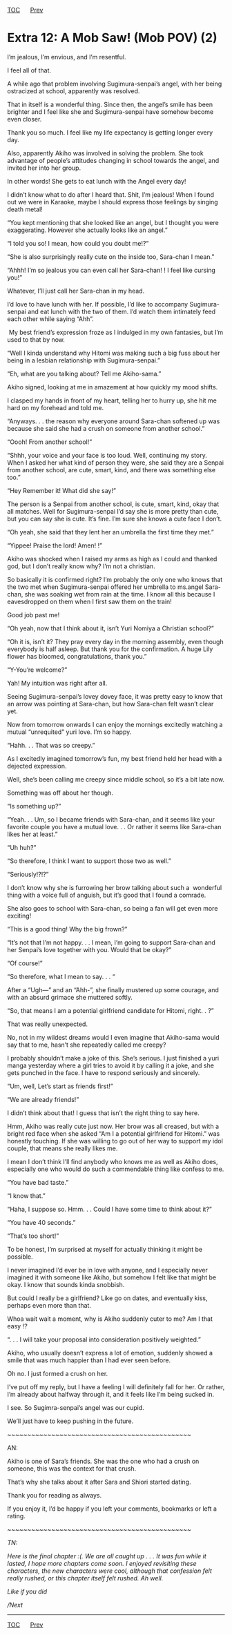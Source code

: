 [TOC](../readme.md)&nbsp;&nbsp;&nbsp;&nbsp;&nbsp;&nbsp;[Prev](0058_Chapter.md)&nbsp;&nbsp;&nbsp;&nbsp;&nbsp;&nbsp;



# Extra 12: A Mob Saw! (Mob POV) (2)

I’m jealous, I’m envious, and I’m resentful.

I feel all of that. 

A while ago that problem involving Sugimura-senpai’s angel, with her
being ostracized at school, apparently was resolved. 

That in itself is a wonderful thing. Since then, the angel’s smile has
been brighter and I feel like she and Sugimura-senpai have somehow
become even closer.

Thank you so much. I feel like my life expectancy is getting longer
every day.

Also, apparently Akiho was involved in solving the problem. She took
advantage of people’s attitudes changing in school towards the angel,
and invited her into her group.

In other words! She gets to eat lunch with the Angel every day!

I didn’t know what to do after I heard that. Shit, I’m jealous! When I
found out we were in Karaoke, maybe I should express those feelings by
singing death metal!

“You kept mentioning that she looked like an angel, but I thought you
were exaggerating. However she actually looks like an angel.”

“I told you so! I mean, how could you doubt me!?”

“She is also surprisingly really cute on the inside too, Sara-chan I
mean.”

“Ahhh! I’m so jealous you can even call her Sara-chan! ! I feel like
cursing you!”

Whatever, I’ll just call her Sara-chan in my head.

I’d love to have lunch with her. If possible, I’d like to accompany
Sugimura-senpai and eat lunch with the two of them. I’d watch them
intimately feed each other while saying “Ahh”.

 My best friend’s expression froze as I indulged in my own fantasies,
but I’m used to that by now.

“Well I kinda understand why Hitomi was making such a big fuss about her
being in a lesbian relationship with Sugimura-senpai.” 

“Eh, what are you talking about? Tell me Akiho-sama.”

Akiho signed, looking at me in amazement at how quickly my mood shifts.

I clasped my hands in front of my heart, telling her to hurry up, she
hit me hard on my forehead and told me.

“Anyways. . . the reason why everyone around Sara-chan softened up was
because she said she had a crush on someone from another school.”

“Oooh! From another school!”

“Shhh, your voice and your face is too loud. Well, continuing my story.
When I asked her what kind of person they were, she said they are a
Senpai from another school, are cute, smart, kind, and there was
something else too.”

“Hey Remember it! What did she say!”

The person is a Senpai from another school, is cute, smart, kind, okay
that all matches. Well for Sugimura-senpai I’d say she is more pretty
than cute, but you can say she is cute. It’s fine. I’m sure she knows a
cute face I don’t.

“Oh yeah, she said that they lent her an umbrella the first time they
met.”

“Yippee! Praise the lord! Amen! !”

Akiho was shocked when I raised my arms as high as I could and thanked
god, but I don’t really know why? I’m not a christian. 

So basically it is confirmed right? I’m probably the only one who knows
that the two met when Sugimura-senpai offered her umbrella to ms.angel
Sara-chan, she was soaking wet from rain at the time. I know all this
because I eavesdropped on them when I first saw them on the train!

Good job past me!

“Oh yeah, now that I think about it, isn’t Yuri Nomiya a Christian
school?”

“Oh it is, isn’t it? They pray every day in the morning assembly, even
though everybody is half asleep. But thank you for the confirmation. A
huge Lily flower has bloomed, congratulations, thank you.”

“Y-You’re welcome?”

Yah! My intuition was right after all.

Seeing Sugimura-senpai’s lovey dovey face, it was pretty easy to know
that an arrow was pointing at Sara-chan, but how Sara-chan felt wasn’t
clear yet.

Now from tomorrow onwards I can enjoy the mornings excitedly watching a
mutual “unrequited” yuri love. I’m so happy.

“Hahh. . . That was so creepy.”

As I excitedly imagined tomorrow’s fun, my best friend held her head
with a dejected expression.

Well, she’s been calling me creepy since middle school, so it’s a bit
late now.

Something was off about her though.

“Is something up?”

“Yeah. . . Um, so I became friends with Sara-chan, and it seems like
your favorite couple you have a mutual love. . . Or rather it seems like
Sara-chan likes her at least.”

“Uh huh?”

“So therefore, I think I want to support those two as well.”

“Seriously!?!?”

I don’t know why she is furrowing her brow talking about such a 
wonderful thing with a voice full of anguish, but it’s good that I found
a comrade.

She also goes to school with Sara-chan, so being a fan will get even
more exciting!

“This is a good thing! Why the big frown?”

“It’s not that I’m not happy. . . I mean, I’m going to support Sara-chan
and her Senpai’s love together with you. Would that be okay?”

“Of course!”

“So therefore, what I mean to say. . . “

After a “Ugh—” and an “Ahh-”, she finally mustered up some courage, and
with an absurd grimace she muttered softly.

“So, that means I am a potential girlfriend candidate for Hitomi, right.
. ?”

That was really unexpected.

No, not in my wildest dreams would I even imagine that Akiho-sama would
say that to me, hasn’t she repeatedly called me creepy?

I probably shouldn’t make a joke of this. She’s serious. I just finished
a yuri manga yesterday where a girl tries to avoid it by calling it a
joke, and she gets punched in the face. I have to respond seriously and
sincerely.

“Um, well, Let’s start as friends first!”

“We are already friends!”

I didn’t think about that! I guess that isn’t the right thing to say
here.

Hmm, Akiho was really cute just now. Her brow was all creased, but with
a bright red face when she asked “Am I a potential girlfriend for
Hitomi.” was honestly touching. If she was willing to go out of her way
to support my idol couple, that means she really likes me.

I mean I don’t think I’ll find anybody who knows me as well as Akiho
does, especially one who would do such a commendable thing like confess
to me.

“You have bad taste.”

“I know that.”

“Haha, I suppose so. Hmm. . . Could I have some time to think about it?”

“You have 40 seconds.”

“That’s too short!”

To be honest, I’m surprised at myself for actually thinking it might be
possible.

I never imagined I’d ever be in love with anyone, and I especially never
imagined it with someone like Akiho, but somehow I felt like that might
be okay. I know that sounds kinda snobbish.

But could I really be a girlfriend? Like go on dates, and eventually
kiss, perhaps even more than that.

Whoa wait wait a moment, why is Akiho suddenly cuter to me? Am I that
easy !?

“. . . I will take your proposal into consideration positively
weighted.”

Akiho, who usually doesn’t express a lot of emotion, suddenly showed a
smile that was much happier than I had ever seen before.

Oh no. I just formed a crush on her.

I’ve put off my reply, but I have a feeling I will definitely fall for
her. Or rather, I’m already about halfway through it, and it feels like
I’m being sucked in.

I see. So Sugimra-senpai’s angel was our cupid.

We’ll just have to keep pushing in the future.

\~\~\~\~\~\~\~\~\~\~\~\~\~\~\~\~\~\~\~\~\~\~\~\~\~\~\~\~\~\~\~\~\~\~\~\~\~\~\~\~\~\~\~\~\~~

AN:

Akiho is one of Sara’s friends. She was the one who had a crush on
someone, this was the context for that crush.

That’s why she talks about it after Sara and Shiori started dating.

Thank you for reading as always.

If you enjoy it, I’d be happy if you left your comments, bookmarks or
left a rating.

\~\~\~\~\~\~\~\~\~\~\~\~\~\~\~\~\~\~\~\~\~\~\~\~\~\~\~\~\~\~\~\~\~\~\~\~\~\~\~\~\~\~\~\~\~~

*TN:*

*Here is the final chapter :(. We are all caught up . . . It was fun
while it lasted, I hope more chapters come soon. I enjoyed revisiting
these characters, the new characters were cool, although that confession
felt really rushed, or this chapter itself felt rushed. Ah well.*

*Like if you did*

*/Next*


---
[TOC](../readme.md)&nbsp;&nbsp;&nbsp;&nbsp;&nbsp;&nbsp;[Prev](0058_Chapter.md)&nbsp;&nbsp;&nbsp;&nbsp;&nbsp;&nbsp;

